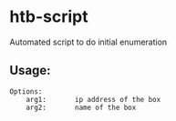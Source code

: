 # htb-script
Automated script to do initial enumeration

## Usage: 
```command [OPTION]... (ip|name)
Options:
	arg1:		ip address of the box
	arg2:		name of the box
```
